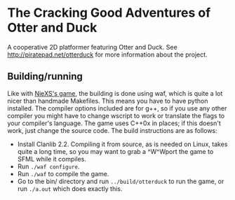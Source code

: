 The Cracking Good Adventures of Otter and Duck
==============================================

A cooperative 2D platformer featuring Otter and Duck.
See http://piratepad.net/otterduck for more information about the project.

Building/running
----------------

Like with [NieXS's game](https://github.com/NieXS/Otter--n-Duck), the building is done using waf, which is quite a lot nicer than handmade Makefiles. This means you have to have python installed. The compiler options included are for g++, so if you use any other compiler you might have to change wscript to work or translate the flags to your compiler's language. The game uses C++0x in places; if this doesn't work, just change the source code. The build instructions are as follows:

* Install Clanlib 2.2. Compiling it from source, as is needed on Linux, takes quite a long time, so you may want to grab a ^W\^Wport the game to SFML while it compiles.
* Run `./waf configure`.
* Run `./waf` to compile the game.
* Go to the bin/ directory and run `../build/otterduck` to run the game, or run `./a.out` which does exactly this.
